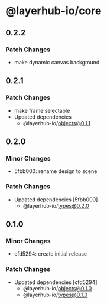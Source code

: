 # @layerhub-io/core

## 0.2.2

### Patch Changes

- make dynamic canvas background

## 0.2.1

### Patch Changes

- make frame selectable
- Updated dependencies
  - @layerhub-io/objects@0.1.1

## 0.2.0

### Minor Changes

- 5fbb000: rename design to scene

### Patch Changes

- Updated dependencies [5fbb000]
  - @layerhub-io/types@0.2.0

## 0.1.0

### Minor Changes

- cfd5294: create initial release

### Patch Changes

- Updated dependencies [cfd5294]
  - @layerhub-io/objects@0.1.0
  - @layerhub-io/types@0.1.0
